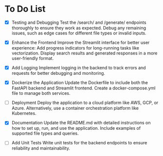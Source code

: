 # To Do List

- [x] Testing and Debugging
Test the /search/ and /generate/ endpoints thoroughly to ensure they work as expected.
Debug any remaining issues, such as edge cases for different file types or invalid inputs.

- [x] Enhance the Frontend
Improve the Streamlit interface for better user experience:
Add progress indicators for long-running tasks like vectorization.
Display search results and generated responses in a more user-friendly format.

- [x] Add Logging
Implement logging in the backend to track errors and requests for better debugging and monitoring.

- [x] Dockerize the Application
Update the Dockerfile to include both the FastAPI backend and Streamlit frontend.
Create a docker-compose.yml file to manage both services.

- [ ] Deployment
Deploy the application to a cloud platform like AWS, GCP, or Azure.
Alternatively, use a container orchestration platform like Kubernetes.

- [x] Documentation
Update the README.md with detailed instructions on how to set up, run, and use the application.
Include examples of supported file types and queries.

- [ ] Add Unit Tests
Write unit tests for the backend endpoints to ensure reliability and maintainability.

